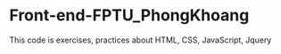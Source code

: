# Front-end-FPTU_PhongKhoang
This code is exercises, practices about HTML, CSS, JavaScript, Jquery 
